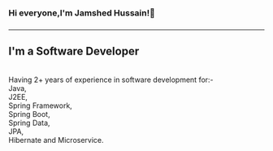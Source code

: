 <h3>Hi everyone,I'm Jamshed Hussain!👋<h3>
<hr>
<h2>I'm a Software Developer</h2><br>
Having 2+ years of experience in software development for:-<br>
Java,<br>
J2EE,<br>
Spring Framework,<br>
Spring Boot,<br>
Spring Data,<br>
JPA, <br>
Hibernate and Microservice.

